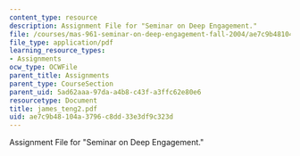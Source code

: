 ```yaml
---
content_type: resource
description: Assignment File for "Seminar on Deep Engagement."
file: /courses/mas-961-seminar-on-deep-engagement-fall-2004/ae7c9b48104a3796c8dd33e3df9c323d_james_teng2.pdf
file_type: application/pdf
learning_resource_types:
- Assignments
ocw_type: OCWFile
parent_title: Assignments
parent_type: CourseSection
parent_uid: 5ad62aaa-97da-a4b8-c43f-a3ffc62e80e6
resourcetype: Document
title: james_teng2.pdf
uid: ae7c9b48-104a-3796-c8dd-33e3df9c323d
---
```

Assignment File for "Seminar on Deep Engagement."

